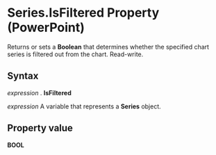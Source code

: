
# Series.IsFiltered Property (PowerPoint)

Returns or sets a  **Boolean** that determines whether the specified chart series is filtered out from the chart. Read-write.


## Syntax

 _expression_ . **IsFiltered**

 _expression_ A variable that represents a **Series** object.


## Property value

 **BOOL**

